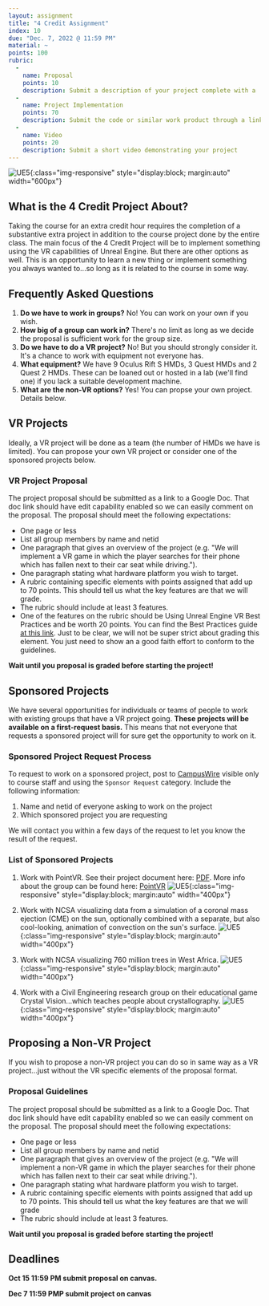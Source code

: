 ```yaml
---
layout: assignment
title: "4 Credit Assignment"
index: 10
due: "Dec. 7, 2022 @ 11:59 PM"
material: ~
points: 100
rubric:
  -
    name: Proposal
    points: 10
    description: Submit a description of your project complete with a 
  - 
    name: Project Implementation
    points: 70
    description: Submit the code or similar work product through a link to a repo or compressed folder 
  -
    name: Video
    points: 20
    description: Submit a short video demonstrating your project
--- 
```

![UE5](/img/zeldavr.png){:class="img-responsive" style="display:block; margin:auto" width="600px"}
## What is the 4 Credit Project About?
Taking the course for an extra credit hour requires the completion of a substantive extra project in addition to the course project done by the entire class. 
The main focus of the 4 Credit Project will be to implement something using the VR capabilities of Unreal Engine. But there are other options as well.
This is an opportunity to learn a new thing or implement something you always wanted to...so long as it is related to the course in some way. 

## Frequently Asked Questions
1. **Do we have to work in groups?** No! You can work on your own if you wish.
2. **How big of a group can work in?** There's no limit as long as we decide the proposal is sufficient work for the group size.
3. **Do we have to do a VR project?** No! But you should strongly consider it. It's a chance to work with equipment not everyone has.
4. **What equipment?** We have 9 Oculus Rift S HMDs, 3 Quest HMDs and 2 Quest 2 HMDs. These can be loaned out or hosted in a lab (we'll find one) if you lack a suitable development machine.
5. **What are the non-VR options?** Yes! You can propse your own project. Details below.

## VR Projects

Ideally, a VR project will be done as a team (the number of HMDs we have is limited). You can propose your own VR project or consider one of the sponsored projects below. 

### VR Project Proposal

The project proposal should be submitted as a link to a Google Doc. That doc link should have edit capability enabled so we can easily comment on the proposal. The proposal should meet the following expectations:
+ One page or less
+ List all group members by name and netid
+ One paragraph that gives an overview of the project (e.g. "We will implement a VR game in which the player searches for their phone which has fallen next to their car seat while driving.").
+ One paragraph stating what hardware platform you wish to target.
+ A rubric containing specific elements with points assigned that add up to 70 points. This should tell us what the key features are that we will grade. 
+ The rubric should include at least 3 features.
+ One of the features on the rubric should be Using Unreal Engine VR Best Practices and be worth 20 points. You can find the Best Practices guide [at this link](https://docs.unrealengine.com/4.26/en-US/SharingAndReleasing/XRDevelopment/VR/DevelopVR/ContentSetup). Just to be clear, we will not be super strict about grading this element. You just need to show an a good faith effort to conform to the guidelines.

**Wait until you proposal is graded before starting the project!**

## Sponsored Projects

We have several opportunities for individuals or teams of people to work with existing groups that have a VR project going. **These projects will be 
available on a first-request basis.** This means that not everyone that requests a sponsored project will for sure get the opportunity to work on it. 

### Sponsored Project Request Process
To request to work on a sponsored project, post to [CampusWire](https://campuswire.com/c/GA821B381/feed) visible only to course staff and using the `Sponsor Request` category. Include the following information:
1. Name and netid of everyone asking to work on the project
2. Which sponsored project you are requesting

We will contact you within a few days of the request to let you know the result of the request.

### List of Sponsored Projects

1. Work with PointVR. See their project document here: [PDF](https://github.com/illinois-cs415/illinois-cs415.github.io/raw/main/img/pdf/CS_415_Features_List.pdf). More info about the group can be found here: [PointVR](https://icasu.illinois.edu/outreach/point-vr)
![UE5](/img/pointvr.png){:class="img-responsive" style="display:block; margin:auto" width="400px"}


2. Work with NCSA visualizing data from a simulation of a coronal mass ejection (CME) on the sun, optionally combined with a separate, but also cool-looking, animation of convection on the sun's surface.
![UE5](/img/corona1.jpg){:class="img-responsive" style="display:block; margin:auto" width="400px"}


3. Work with NCSA visualizing 760 million trees in West Africa.
![UE5](/img/trees.jpg){:class="img-responsive" style="display:block; margin:auto" width="400px"}


4. Work with a Civil Engineering research group on their educational game Crystal Vision...which teaches people about crystallography.
![UE5](/img/crystal.png){:class="img-responsive" style="display:block; margin:auto" width="400px"}

## Proposing a Non-VR Project ##

If you wish to propose a non-VR project you can do so in same way as a VR project...just without the VR specific elements of the proposal format. 

### Proposal Guidelines
The project proposal should be submitted as a link to a Google Doc. That doc link should have edit capability enabled so we can easily comment on the proposal. The proposal should meet the following expectations:
+ One page or less
+ List all group members by name and netid
+ One paragraph that gives an overview of the project (e.g. "We will implement a non-VR game in which the player searches for their phone which has fallen next to their car seat while driving.").
+ One paragraph stating what hardware platform you wish to target.
+ A rubric containing specific elements with points assigned that add up to 70 points. This should tell us what the key features are that we will grade 
+ The rubric should include at least 3 features.

**Wait until you proposal is graded before starting the project!**

## Deadlines
 
**Oct 15 11:59 PM submit proposal on canvas.**

**Dec 7 11:59 PMP submit project on canvas**

